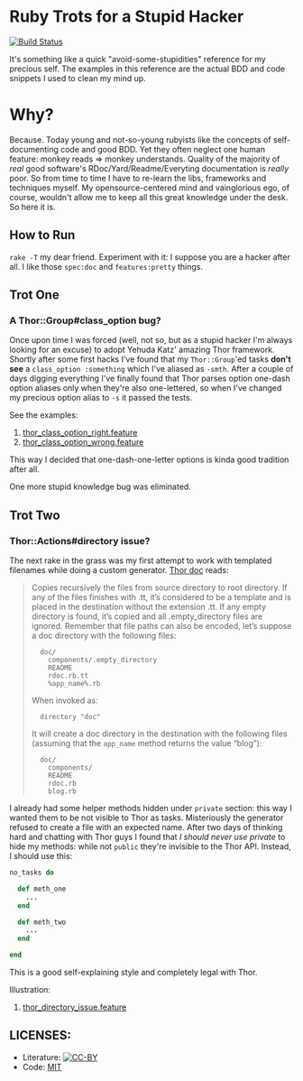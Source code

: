 # Ruby Trots for a Stupid Hacker

[![Build Status](https://secure.travis-ci.org/argent-smith/ruby-trots.png)](http://travis-ci.org/argent-smith/ruby-trots)

It's something like a quick "avoid-some-stupidities" reference for my precious
self. The examples in this reference are the actual BDD and code snippets I
used to clean my mind up.

# Why?

Because. Today young and not-so-young rubyists like the concepts of
self-documenting code and good BDD. Yet they often neglect one human feature:
monkey reads => monkey understands. Quality of the majority of _real_ good
software's RDoc/Yard/Readme/Everyting documentation is _really_ poor. So from
time to time I have to re-learn the libs, frameworks and techniques myself. My
opensource-centered mind and vainglorious ego, of course, wouldn't allow me to 
keep all this great knowledge under the desk. So here it is.

## How to Run

`rake -T` my dear friend. Experiment with it: I suppose you are a hacker after
all. I like those `spec:doc` and `features:pretty` things.

## Trot One
### A Thor::Group#class_option bug?

Once upon time I was forced (well, not so, but as a stupid hacker I'm always looking for an
excuse) to adopt Yehuda Katz' amazing Thor framework. Shortly after some first
hacks I've found that my `Thor::Group`'ed tasks __don't see__ a `class_option :something` which I've
aliased as `-smth`. After a couple of days digging everything I've finally
found that Thor parses option one-dash option aliases only when they're also
one-lettered, so when I've changed my precious option alias to `-s` it passed
the tests.

See the examples:

1. [thor_class_option_right.feature][4]
2. [thor_class_option_wrong.feature][5]

This way I decided that one-dash-one-letter options is kinda good tradition after all.

One more stupid knowledge bug was eliminated.

## Trot Two
### Thor::Actions#directory issue?

The next rake in the grass was my first attempt to work with templated
filenames while doing a custom generator. [Thor doc][6] reads:

> Copies recursively the files from source directory to root directory. If any of the files finishes with .tt, it’s considered to be a template and is placed in the destination without the extension .tt. If any empty directory is found, it’s copied and all .empty_directory files are ignored. Remember that file paths can also be encoded, let’s suppose a doc directory with the following files:
> 
> ```
>   doc/
>     components/.empty_directory
>     README
>     rdoc.rb.tt
>     %app_name%.rb
> ```
> 
> When invoked as:
> 
> ```
>   directory "doc"
> ```
> 
> It will create a doc directory in the destination with the following files (assuming that the `app_name` method returns the value “blog”):
> 
> ```
>   doc/
>     components/
>     README
>     rdoc.rb
>     blog.rb
> ```

I already had some helper methods hidden under `private` section: this way I
wanted them to be not visible to Thor as tasks. Misteriously the generator
refused to create a file with an expected name. After two days of thinking
hard and chatting with Thor guys I found that _I should never use private_ to
hide my methods: while not `public` they're invisible to the Thor API.
Instead, I should use this:

```ruby
no_tasks do

  def meth_one
    ...
  end

  def meth_two
    ...
  end

end
```

This is a good self-explaining style and completely legal with Thor.

Illustration:

1. [thor_directory_issue.feature][7]

## LICENSES:

* Literature: [![CC-BY][1]][2]
* Code: [MIT][3]

[1]: http://i.creativecommons.org/l/by/3.0/80x15.png
[2]: http://creativecommons.org/licenses/by/3.0/ "CC-BY License"
[3]: https://github.com/argent-smith/ruby-trots/blob/master/LICENSE.markdown "MIT License"
[4]: https://github.com/argent-smith/ruby-trots/blob/master/features/thor_class_option_right.feature "see the file"
[5]: https://github.com/argent-smith/ruby-trots/blob/master/features/thor_class_option_wrong.feature "see the file"
[6]: http://rdoc.info/github/wycats/thor/master/Thor/Actions#directory-instance_method
[7]: https://github.com/argent-smith/ruby-trots/blob/master/features/thor_directory_issue.feature    "see the file"

